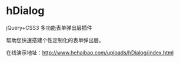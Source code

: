 # hDialog
jQuery+CSS3 多功能表单弹出层插件

帮助您快速搭建个性定制化的表单弹出层。

在线演示地址：http://www.hehaibao.com/uploads/hDialog/index.html
